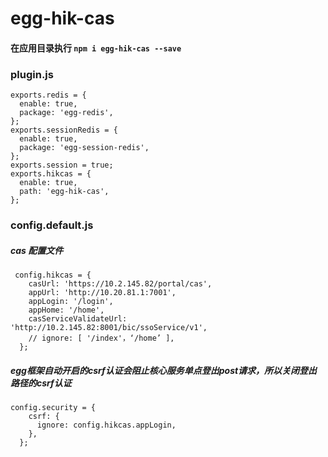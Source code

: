 # egg-hik-cas

#### 在应用目录执行  `npm i egg-hik-cas --save`

### plugin.js

```
exports.redis = {
  enable: true,
  package: 'egg-redis',
};
exports.sessionRedis = {
  enable: true,
  package: 'egg-session-redis',
};
exports.session = true;
exports.hikcas = {
  enable: true,
  path: 'egg-hik-cas',
};
```


### config.default.js

##### cas 配置文件
```
 config.hikcas = {
    casUrl: 'https://10.2.145.82/portal/cas',
    appUrl: 'http://10.20.81.1:7001',
    appLogin: '/login',
    appHome: '/home',
    casServiceValidateUrl: 'http://10.2.145.82:8001/bic/ssoService/v1',
    // ignore: [ '/index'，‘/home’ ],
  };
  ```

##### egg框架自动开启的csrf认证会阻止核心服务单点登出post请求，所以关闭登出路径的csrf认证


```
config.security = {
    csrf: {
      ignore: config.hikcas.appLogin,
    },
  };
   ```